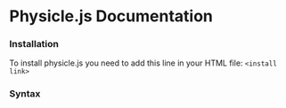 # Physicle.js Documentation

### Installation

To install physicle.js you need to add this line in your HTML file:
`<install link>`


### Syntax

